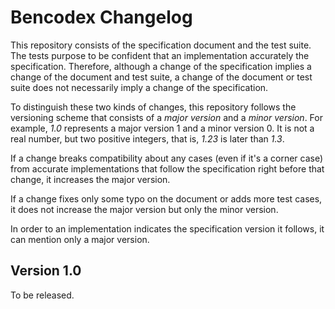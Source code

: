 Bencodex Changelog
==================

This repository consists of the specification document and the test suite.
The tests purpose to be confident that an implementation accurately
the specification.  Therefore, although a change of the specification implies
a change of the document and test suite, a change of the document or test suite
does not necessarily imply a change of the specification.

To distinguish these two kinds of changes, this repository follows
the versioning scheme that consists of a *major version* and a *minor version*.
For example, *1.0* represents a major version 1 and a minor version 0.  It is
not a real number, but two positive integers, that is, *1.23* is later than
*1.3*.

If a change breaks compatibility about any cases (even if it's a corner case)
from accurate implementations that follow the specification right before
that change, it increases the major version.

If a change fixes only some typo on the document or adds more test cases,
it does not increase the major version but only the minor version.

In order to an implementation indicates the specification version it follows,
it can mention only a major version.


Version 1.0
-----------

To be released.
